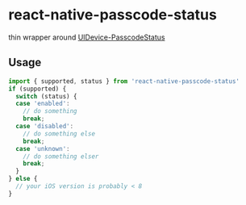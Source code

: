 # react-native-passcode-status

thin wrapper around [UIDevice-PasscodeStatus](https://github.com/liamnichols/UIDevice-PasscodeStatus)

## Usage

```js
import { supported, status } from 'react-native-passcode-status'
if (supported) {
  switch (status) {
  case 'enabled':
    // do something
    break;
  case 'disabled':
    // do something else
    break;
  case 'unknown':
    // do something elser
    break;
  }
} else {
  // your iOS version is probably < 8
}
```
